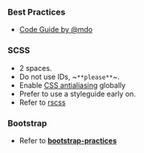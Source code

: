 ### Best Practices
- [Code Guide by @mdo](http://codeguide.co/)

### SCSS
- 2 spaces.
- Do not use IDs, ~`**please**`~.
- Enable [CSS antialiasing](http://ricostacruz.com/cheatsheets/css-antialias) globally
- Prefer to use a styleguide early on.
- Refer to [rscss](https://github.com/rstacruz/rscss)

### Bootstrap

- Refer to [**bootstrap-practices**](https://github.com/rstacruz/bootstrap-practices)
